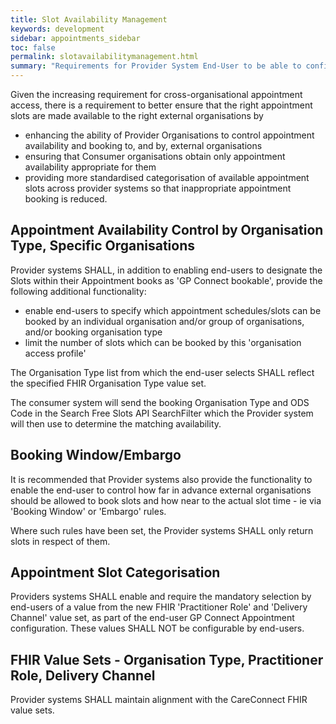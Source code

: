 ```yaml
---
title: Slot Availability Management
keywords: development
sidebar: appointments_sidebar
toc: false
permalink: slotavailabilitymanagement.html
summary: "Requirements for Provider System End-User to be able to configure what slots are available to GP Connect Booking Organisation Consumers"
---
```


Given the increasing requirement for cross-organisational appointment access, there is a requirement to better ensure that the right appointment slots are made available to the right external organisations by
  - enhancing the ability of Provider Organisations to control appointment availability and booking to, and by, external organisations
  - ensuring that Consumer organisations obtain only appointment availability appropriate for them
  - providing more standardised categorisation of available appointment slots across provider systems so that inappropriate appointment booking is reduced.
  
## Appointment Availability Control by Organisation Type, Specific Organisations ##
Provider systems SHALL, in addition to enabling end-users to designate the Slots within their Appointment books as 'GP Connect bookable', provide the following additional functionality:
  - enable end-users to specify which appointment schedules/slots can be booked by an individual organisation and/or group of organisations, and/or booking organisation type
  - limit the number of slots which can be booked by this 'organisation access profile'
  
The Organisation Type list from which the end-user selects SHALL reflect the specified FHIR Organisation Type value set. 

The consumer system will send the booking Organisation Type and ODS Code in the Search Free Slots API SearchFilter which the Provider system will then use to determine the matching availability.

## Booking Window/Embargo ##
It is recommended that Provider systems also provide the functionality to enable the end-user to control how far in advance external organisations should be allowed to book slots and how near to the actual slot time - ie via 'Booking Window' or 'Embargo' rules.

Where such rules have been set, the Provider systems SHALL only return slots in respect of them.

## Appointment Slot Categorisation ##

Providers systems SHALL enable and require the mandatory selection by end-users of a value from the new FHIR 'Practitioner Role' and 'Delivery Channel' value set, as part of the end-user GP Connect Appointment configuration. These values SHALL NOT be configurable by end-users.

## FHIR Value Sets - Organisation Type, Practitioner Role, Delivery Channel  ##

Provider systems SHALL maintain alignment with the CareConnect FHIR value sets.


